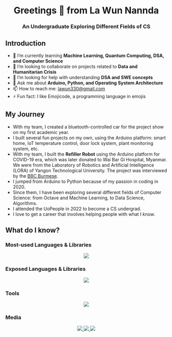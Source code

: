 <h1 align="center">Greetings 👋 from La Wun Nannda</h1>
<h3 align="center">An Undergraduate Exploring Different Fields of CS</h3>

## Introduction
- 🌱 I’m currently learning **Machine Learning, Quantum Computing, DSA, and Computer Science**
- 👯 I’m looking to collaborate on projects related to **Data and Humanitarian Crisis**
- 🤔 I’m looking for help with understanding **DSA and SWE concepts**
- 💬 Ask me about **Arduino, Python, and Operating System Architecture**
- 📫 How to reach me: <u>lawun330@gmail.com</u>
- ⚡ Fun fact: I like Emojicode, a programming language in emojis


## My Journey
- With my team, I created a bluetooth-controlled car for the project show on my first academic year.
- I built several fun projects on my own, using the Arduino platform: smart home, IoT temperature control, door lock system, plant monitoring system, etc.
- With my team, I built the **Refiller Robot** using the Arduino platform for COVID-19 era, which was later donated to Wai Bar Gi Hospital, Myanmar. We were from the Laboratory of Robotics and Artificial Intelligence (LORA) of Yangon Technological University. The project was interviewed by the [BBC Burmese](https://youtu.be/Vs6lDYDOak4?si=kkbzYx5g9wyoec0Q).
- I jumped from Arduino to Python because of my passion in coding in 2020.
- Since them, I have been exploring several different fields of Computer Science: from Octave and Machine Learning, to Data Science, Algorithms.
- I attended the UoPeople in 2022 to become a CS undergrad.
- I love to get a career that involves helping people with what I know.

## What do I know?
### Most-used Languages & Libraries
<div align="center">
  <a href="https://skillicons.dev">
    <img src="https://skillicons.dev/icons?i=arduino,cpp,css,html,py"/>
  </a>
</div>

### Exposed Languages & Libraries
<div align="center">
  <a href="https://skillicons.dev">
    <img src="https://skillicons.dev/icons?i=java,matlab,octave,opencv,p5js,perl,sklearn,tensorflow"/>
  </a>
</div>

### Tools
<div align="center">
  <a href="https://skillicons.dev">
    <img src="https://skillicons.dev/icons?i=anaconda,atom,codepen,eclipse,git,github,gitlab,powershell,replit,sublime"/>
  </a>
</div>

### Media
<div align="center">
  <a href="https://discord.com/">
    <img src="https://skillicons.dev/icons?i=discord"/>
  </a>
  <a href="https://mail.google.com/">
    <img src="https://skillicons.dev/icons?i=gmail"/>
  </a>
  <a href="https://www.linkedin.com/in/la-wun-nannda-b047681b5/">
    <img src="https://skillicons.dev/icons?i=linkedin"/>
  </a>
</div>

<!--
**lawun330/lawun330** is a ✨ _special_ ✨ repository because its `README.md` (this file) appears on your GitHub profile.

Here are some ideas to get you started:

- 🔭 I’m currently working on ...
- 🌱 I’m currently learning ...
- 👯 I’m looking to collaborate on ...
- 🤔 I’m looking for help with ...
- 💬 Ask me about ...
- 📫 How to reach me: ...
- 😄 Pronouns: ...
- ⚡ Fun fact: ...
-->
